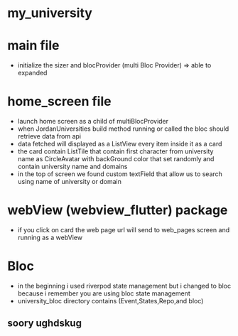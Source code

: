 # my_university

 # main file
 - initialize the sizer and blocProvider (multi Bloc Provider) => able to expanded
 # home_screen file
 - launch home screen as a child of multiBlocProvider
 - when JordanUniversities build method running or called the bloc should retrieve data from api  
 - data fetched will displayed as a ListView every item inside it as a card  
 - the card contain ListTile that contain first character from university name as CircleAvatar 
   with backGround color that set randomly and contain university name and domains
 - in the top of screen we found custom textField that allow us to search using name of university or domain
 # webView (webview_flutter) package
 - if you click on card the web page url will send to web_pages screen and running as a webView
 # Bloc
 - in the beginning i used riverpod state management but i changed to bloc because 
   i remember you are using bloc state management
 - university_bloc directory contains (Event,States,Repo,and bloc)




## soory ughdskug